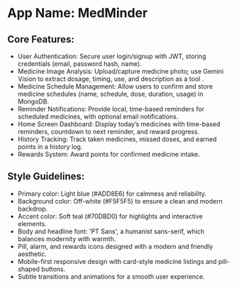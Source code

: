 # **App Name**: MedMinder

## Core Features:

- User Authentication: Secure user login/signup with JWT, storing credentials (email, password hash, name).
- Medicine Image Analysis: Upload/capture medicine photo; use Gemini Vision to extract dosage, timing, use, and description as a tool .
- Medicine Schedule Management: Allow users to confirm and store medicine schedules (name, schedule, dose, duration, usage) in MongoDB.
- Reminder Notifications: Provide local, time-based reminders for scheduled medicines, with optional email notifications.
- Home Screen Dashboard: Display today’s medicines with time-based reminders, countdown to next reminder, and reward progress.
- History Tracking: Track taken medicines, missed doses, and earned points in a history log.
- Rewards System: Award points for confirmed medicine intake.

## Style Guidelines:

- Primary color: Light blue (#ADD8E6) for calmness and reliability.
- Background color: Off-white (#F5F5F5) to ensure a clean and modern backdrop.
- Accent color: Soft teal (#70DBD0) for highlights and interactive elements.
- Body and headline font: 'PT Sans', a humanist sans-serif, which balances modernity with warmth.
- Pill, alarm, and rewards icons designed with a modern and friendly aesthetic.
- Mobile-first responsive design with card-style medicine listings and pill-shaped buttons.
- Subtle transitions and animations for a smooth user experience.